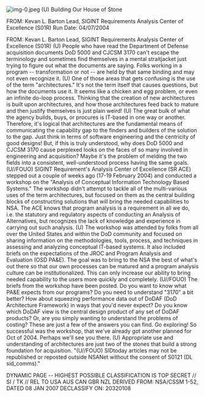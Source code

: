 ![img-0.jpeg](img-0.jpeg)
(U) Building Our House of Stone

FROM: Kevan L. Barton
Lead, SIGINT Requirements Analysis Center of Excellence (S01R)
Run Date: 04/07/2004

FROM: Kevan L. Barton
Lead, SIGINT Requirements Analysis Center of Excellence (S01R)
(U) People who have read the Department of Defense acquisition documents DoD 5000 and CJCSM 3170 can't escape the terminology and sometimes find themselves in a mental straitjacket just trying to figure out what the documents are saying. Folks working in a program -- transformation or not -- are held by that same binding and may not even recognize it.
(U) One of those areas that gets confusing is the use of the term "architectures." It's not the term itself that causes questions, but how the documents use it. It seems like a chicken and egg problem, or even an infinite do-loop process. Thinking that the creation of new architectures is built upon architectures, and how those architectures feed back to mature and then justify themselves is just plain weird!
(U) The great bulk of what the agency builds, buys, or procures is IT-based in one way or another. Therefore, it's logical that architectures are the fundamental means of communicating the capability gap to the finders and builders of the solution to the gap. Just think in terms of software engineering and the centricity of good designs! But, if this is truly understood, why does DoD 5000 and CJCSM 3170 cause perplexed looks on the faces of so many involved in engineering and acquisition? Maybe it's the problem of melding the two fields into a consistent, well-understood process having the same goals.
(U//FOUO) SIGINT Requirement's Analysis Center of Excellence (SR ACE) stepped out a couple of weeks ago (17-19 February 2004) and conducted a workshop on the "Analysis of Conceptual Information Technology Based Systems." The workshop didn't attempt to tackle all of the multi-various uses of the term architectures, but focused on them as the central building blocks of constructing solutions that will bring the needed capabilities to NSA. The ACE knows that program analysis is a requirement in all we do, i.e. the statutory and regulatory aspects of conducting an Analysis of Alternatives, but recognizes the lack of knowledge and experience in carrying out such analysis.
(U) The workshop was attended by folks from all over the United States and within the DoD community and focused on sharing information on the methodologies, tools, process, and techniques in assessing and analyzing conceptual IT-based systems. It also included briefs on the expectations of the JROC and Program Analysis and Evaluation (OSD PA\&E). The goal was to bring to the NSA the best of what's out there so that our own processes can be matured and a program analysis culture can be institutionalized. This can only increase our ability to bring needed capability to the users more quickly and completely.
(U//FOUO) The briefs from the workshop have been posted. Do you want to know what PA\&E expects from our programs? Do you need to understand "3170" a bit better? How about squeezing performance data out of DoDAF (DoD Architecture Framework) in ways that you'd never expect? Do you know which DoDAF view is the central design product of any set of DoDAF products? Or, are you simply wanting to understand the problems of costing? These are just a few of the answers you can find. Go exploring! So successful was the workshop, that we've already got another planned for Oct of 2004. Perhaps we'll see you there.
(U) Appropriate use and understanding of architectures are just two of the stones that build a strong foundation for acquisition.
"(U//FOUO) SIDtoday articles may not be republished or reposted outside NSANet without the consent of S0121 (DL sid_comms)."

DYNAMIC PAGE -- HIGHEST POSSIBLE CLASSIFICATION IS
TOP SECRET // SI / TK // REL TO USA AUS CAN GBR NZL
DERIVED FROM: NSA/CSSM 1-52, DATED 08 JAN 2007 DECLASSIFY ON: 20320108
